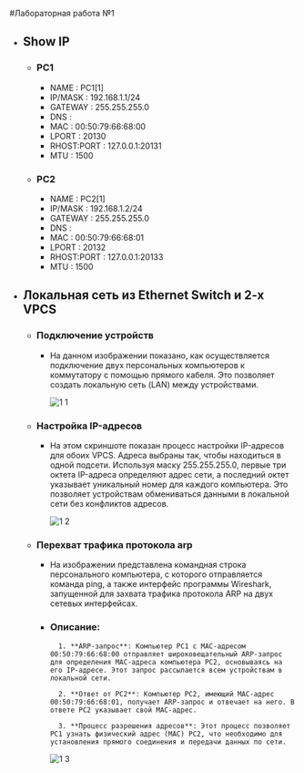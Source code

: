 #Лабораторная работа №1

- ## Show IP

  - ### PC1

    - NAME        : PC1[1]
    - IP/MASK     : 192.168.1.1/24
    - GATEWAY     : 255.255.255.0
    - DNS         : 
    - MAC         : 00:50:79:66:68:00
    - LPORT       : 20130
    - RHOST:PORT  : 127.0.0.1:20131
    - MTU         : 1500

  - ### PC2

    - NAME        : PC2[1]
    - IP/MASK     : 192.168.1.2/24
    - GATEWAY     : 255.255.255.0
    - DNS         : 
    - MAC         : 00:50:79:66:68:01
    - LPORT       : 20132
    - RHOST:PORT  : 127.0.0.1:20133
    - MTU         : 1500

- ## Локальная сеть из Ethernet Switch и 2-х VPCS

  - ### Подключение устройств

    - На данном изображении показано, как осуществляется подключение двух персональных компьютеров к коммутатору с помощью прямого кабеля. Это позволяет создать локальную сеть (LAN) между устройствами.
      
      ![1 1](https://github.com/user-attachments/assets/f92fd802-dce3-4f11-8994-88bffa1ca042)

  - ### Настройка IP-адресов

    - На этом скриншоте показан процесс настройки IP-адресов для обоих VPCS. Адреса выбраны так, чтобы находиться в одной подсети. Используя маску 255.255.255.0, первые три октета IP-адреса определяют адрес сети, а последний октет указывает уникальный номер для каждого компьютера. Это позволяет устройствам обмениваться данными в локальной сети без конфликтов адресов.
      
      ![1 2](https://github.com/user-attachments/assets/bed99c14-bc9a-4d85-b2bd-a9ddd5afb1a0)

  - ### Перехват трафика протокола arp

    - На изображении представлена командная строка персонального компьютера, с которого отправляется команда ping, а также интерфейс программы Wireshark, запущенной для захвата трафика протокола ARP на двух сетевых интерфейсах.

    - ### Описание:

            1. **ARP-запрос**: Компьютер PC1 с MAC-адресом 00:50:79:66:68:00 отправляет широковещательный ARP-запрос для определения MAC-адреса компьютера PC2, основываясь на его IP-адресе. Этот запрос рассылается всем устройствам в локальной сети.

            2. **Ответ от PC2**: Компьютер PC2, имеющий MAC-адрес 00:50:79:66:68:01, получает ARP-запрос и отвечает на него. В ответе PC2 указывает свой MAC-адрес.

            3. **Процесс разрешения адресов**: Этот процесс позволяет PC1 узнать физический адрес (MAC) PC2, что необходимо для установления прямого соединения и передачи данных по сети.
      
      ![1 3](https://github.com/user-attachments/assets/ed289aa7-e99e-4d32-a62b-19254c9e6e04)
